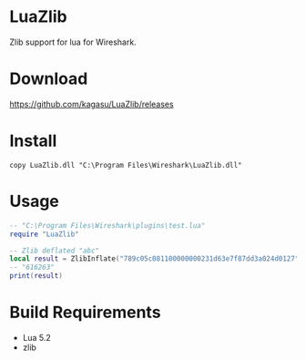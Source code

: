 # LuaZlib
Zlib support for lua for Wireshark.

# Download
https://github.com/kagasu/LuaZlib/releases

# Install
```
copy LuaZlib.dll "C:\Program Files\Wireshark\LuaZlib.dll"
```

# Usage
```lua
-- "C:\Program Files\Wireshark\plugins\test.lua"
require "LuaZlib"

-- Zlib deflated "abc"
local result = ZlibInflate("789c05c081100000000231d63e7f87dd3a024d0127", 21)
-- "616263"
print(result)
```

# Build Requirements
- Lua 5.2
- zlib
